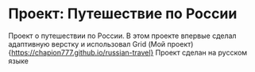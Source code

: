 # Проект: Путешествие по России

Проект о путешествии по России.
В этом проекте впервые сделал адаптивную верстку и использовал Grid
(Мой проект) {https://chapion777.github.io/russian-travel}
Проект сделан на русском языке